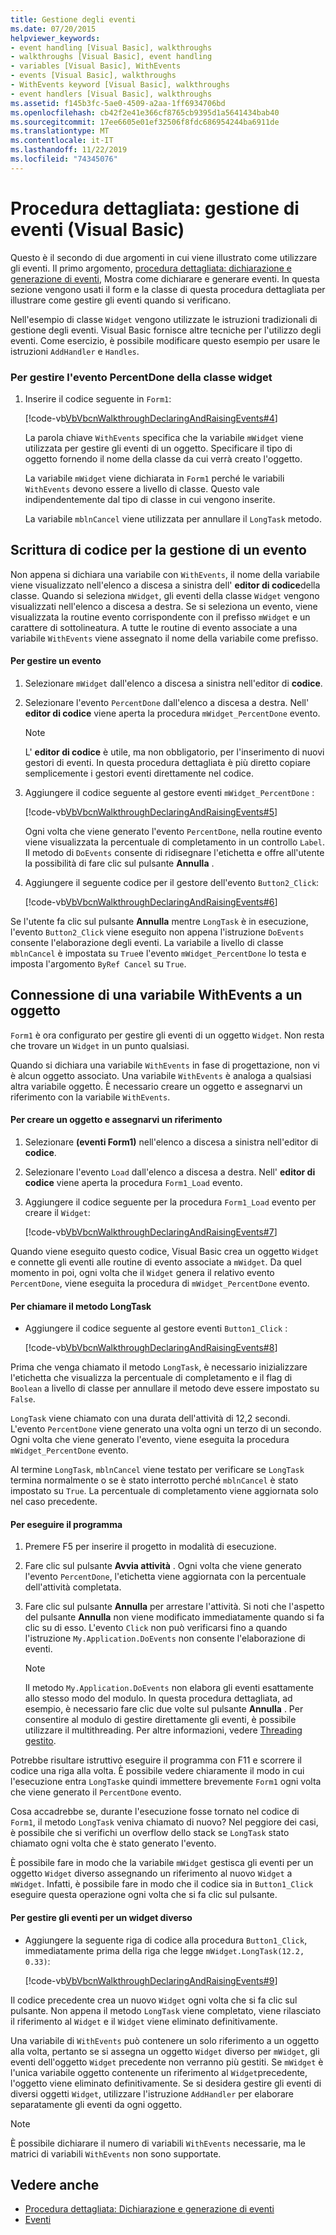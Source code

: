 ```yaml
---
title: Gestione degli eventi
ms.date: 07/20/2015
helpviewer_keywords:
- event handling [Visual Basic], walkthroughs
- walkthroughs [Visual Basic], event handling
- variables [Visual Basic], WithEvents
- events [Visual Basic], walkthroughs
- WithEvents keyword [Visual Basic], walkthroughs
- event handlers [Visual Basic], walkthroughs
ms.assetid: f145b3fc-5ae0-4509-a2aa-1ff6934706bd
ms.openlocfilehash: cb42f2e41e366cf8765cb9395d1a5641434bab40
ms.sourcegitcommit: 17ee6605e01ef32506f8fdc686954244ba6911de
ms.translationtype: MT
ms.contentlocale: it-IT
ms.lasthandoff: 11/22/2019
ms.locfileid: "74345076"
---
```

# <a name="walkthrough-handling-events-visual-basic"></a>Procedura dettagliata: gestione di eventi (Visual Basic)
Questo è il secondo di due argomenti in cui viene illustrato come utilizzare gli eventi. Il primo argomento, [procedura dettagliata: dichiarazione e generazione di eventi](../../../../visual-basic/programming-guide/language-features/events/walkthrough-declaring-and-raising-events.md), Mostra come dichiarare e generare eventi. In questa sezione vengono usati il form e la classe di questa procedura dettagliata per illustrare come gestire gli eventi quando si verificano.  
  
 Nell'esempio di classe `Widget` vengono utilizzate le istruzioni tradizionali di gestione degli eventi. Visual Basic fornisce altre tecniche per l'utilizzo degli eventi. Come esercizio, è possibile modificare questo esempio per usare le istruzioni `AddHandler` e `Handles`.  
  
### <a name="to-handle-the-percentdone-event-of-the-widget-class"></a>Per gestire l'evento PercentDone della classe widget  
  
1. Inserire il codice seguente in `Form1`:  
  
     [!code-vb[VbVbcnWalkthroughDeclaringAndRaisingEvents#4](~/samples/snippets/visualbasic/VS_Snippets_VBCSharp/VbVbcnWalkthroughDeclaringAndRaisingEvents/VB/Form1.vb#4)]  
  
     La parola chiave `WithEvents` specifica che la variabile `mWidget` viene utilizzata per gestire gli eventi di un oggetto. Specificare il tipo di oggetto fornendo il nome della classe da cui verrà creato l'oggetto.  
  
     La variabile `mWidget` viene dichiarata in `Form1` perché le variabili `WithEvents` devono essere a livello di classe. Questo vale indipendentemente dal tipo di classe in cui vengono inserite.  
  
     La variabile `mblnCancel` viene utilizzata per annullare il `LongTask` metodo.  
  
## <a name="writing-code-to-handle-an-event"></a>Scrittura di codice per la gestione di un evento  
 Non appena si dichiara una variabile con `WithEvents`, il nome della variabile viene visualizzato nell'elenco a discesa a sinistra dell' **editor di codice**della classe. Quando si seleziona `mWidget`, gli eventi della classe `Widget` vengono visualizzati nell'elenco a discesa a destra. Se si seleziona un evento, viene visualizzata la routine evento corrispondente con il prefisso `mWidget` e un carattere di sottolineatura. A tutte le routine di evento associate a una variabile `WithEvents` viene assegnato il nome della variabile come prefisso.  
  
#### <a name="to-handle-an-event"></a>Per gestire un evento  
  
1. Selezionare `mWidget` dall'elenco a discesa a sinistra nell'editor di **codice**.  
  
2. Selezionare l'evento `PercentDone` dall'elenco a discesa a destra. Nell' **editor di codice** viene aperta la procedura `mWidget_PercentDone` evento.  
  
    > [!NOTE]
    > L' **editor di codice** è utile, ma non obbligatorio, per l'inserimento di nuovi gestori di eventi. In questa procedura dettagliata è più diretto copiare semplicemente i gestori eventi direttamente nel codice.  
  
3. Aggiungere il codice seguente al gestore eventi `mWidget_PercentDone` :  
  
     [!code-vb[VbVbcnWalkthroughDeclaringAndRaisingEvents#5](~/samples/snippets/visualbasic/VS_Snippets_VBCSharp/VbVbcnWalkthroughDeclaringAndRaisingEvents/VB/Form1.vb#5)]  
  
     Ogni volta che viene generato l'evento `PercentDone`, nella routine evento viene visualizzata la percentuale di completamento in un controllo `Label`. Il metodo di `DoEvents` consente di ridisegnare l'etichetta e offre all'utente la possibilità di fare clic sul pulsante **Annulla** .  
  
4. Aggiungere il seguente codice per il gestore dell'evento `Button2_Click`:  
  
     [!code-vb[VbVbcnWalkthroughDeclaringAndRaisingEvents#6](~/samples/snippets/visualbasic/VS_Snippets_VBCSharp/VbVbcnWalkthroughDeclaringAndRaisingEvents/VB/Form1.vb#6)]  
  
 Se l'utente fa clic sul pulsante **Annulla** mentre `LongTask` è in esecuzione, l'evento `Button2_Click` viene eseguito non appena l'istruzione `DoEvents` consente l'elaborazione degli eventi. La variabile a livello di classe `mblnCancel` è impostata su `True`e l'evento `mWidget_PercentDone` lo testa e imposta l'argomento `ByRef Cancel` su `True`.  
  
## <a name="connecting-a-withevents-variable-to-an-object"></a>Connessione di una variabile WithEvents a un oggetto  
 `Form1` è ora configurato per gestire gli eventi di un oggetto `Widget`. Non resta che trovare un `Widget` in un punto qualsiasi.  
  
 Quando si dichiara una variabile `WithEvents` in fase di progettazione, non vi è alcun oggetto associato. Una variabile `WithEvents` è analoga a qualsiasi altra variabile oggetto. È necessario creare un oggetto e assegnarvi un riferimento con la variabile `WithEvents`.  
  
#### <a name="to-create-an-object-and-assign-a-reference-to-it"></a>Per creare un oggetto e assegnarvi un riferimento  
  
1. Selezionare **(eventi Form1)** nell'elenco a discesa a sinistra nell'editor di **codice**.  
  
2. Selezionare l'evento `Load` dall'elenco a discesa a destra. Nell' **editor di codice** viene aperta la procedura `Form1_Load` evento.  
  
3. Aggiungere il codice seguente per la procedura `Form1_Load` evento per creare il `Widget`:  
  
     [!code-vb[VbVbcnWalkthroughDeclaringAndRaisingEvents#7](~/samples/snippets/visualbasic/VS_Snippets_VBCSharp/VbVbcnWalkthroughDeclaringAndRaisingEvents/VB/Form1.vb#7)]  
  
 Quando viene eseguito questo codice, Visual Basic crea un oggetto `Widget` e connette gli eventi alle routine di evento associate a `mWidget`. Da quel momento in poi, ogni volta che il `Widget` genera il relativo evento `PercentDone`, viene eseguita la procedura di `mWidget_PercentDone` evento.  
  
#### <a name="to-call-the-longtask-method"></a>Per chiamare il metodo LongTask  
  
- Aggiungere il codice seguente al gestore eventi `Button1_Click` :  
  
     [!code-vb[VbVbcnWalkthroughDeclaringAndRaisingEvents#8](~/samples/snippets/visualbasic/VS_Snippets_VBCSharp/VbVbcnWalkthroughDeclaringAndRaisingEvents/VB/Form1.vb#8)]  
  
 Prima che venga chiamato il metodo `LongTask`, è necessario inizializzare l'etichetta che visualizza la percentuale di completamento e il flag di `Boolean` a livello di classe per annullare il metodo deve essere impostato su `False`.  
  
 `LongTask` viene chiamato con una durata dell'attività di 12,2 secondi. L'evento `PercentDone` viene generato una volta ogni un terzo di un secondo. Ogni volta che viene generato l'evento, viene eseguita la procedura `mWidget_PercentDone` evento.  
  
 Al termine `LongTask`, `mblnCancel` viene testato per verificare se `LongTask` termina normalmente o se è stato interrotto perché `mblnCancel` è stato impostato su `True`. La percentuale di completamento viene aggiornata solo nel caso precedente.  
  
#### <a name="to-run-the-program"></a>Per eseguire il programma  
  
1. Premere F5 per inserire il progetto in modalità di esecuzione.  
  
2. Fare clic sul pulsante **Avvia attività** . Ogni volta che viene generato l'evento `PercentDone`, l'etichetta viene aggiornata con la percentuale dell'attività completata.  
  
3. Fare clic sul pulsante **Annulla** per arrestare l'attività. Si noti che l'aspetto del pulsante **Annulla** non viene modificato immediatamente quando si fa clic su di esso. L'evento `Click` non può verificarsi fino a quando l'istruzione `My.Application.DoEvents` non consente l'elaborazione di eventi.  
  
    > [!NOTE]
    > Il metodo `My.Application.DoEvents` non elabora gli eventi esattamente allo stesso modo del modulo. In questa procedura dettagliata, ad esempio, è necessario fare clic due volte sul pulsante **Annulla** . Per consentire al modulo di gestire direttamente gli eventi, è possibile utilizzare il multithreading. Per altre informazioni, vedere [Threading gestito](../../../../standard/threading/index.md).
  
 Potrebbe risultare istruttivo eseguire il programma con F11 e scorrere il codice una riga alla volta. È possibile vedere chiaramente il modo in cui l'esecuzione entra `LongTask`e quindi immettere brevemente `Form1` ogni volta che viene generato il `PercentDone` evento.  
  
 Cosa accadrebbe se, durante l'esecuzione fosse tornato nel codice di `Form1`, il metodo `LongTask` veniva chiamato di nuovo? Nel peggiore dei casi, è possibile che si verifichi un overflow dello stack se `LongTask` stato chiamato ogni volta che è stato generato l'evento.  
  
 È possibile fare in modo che la variabile `mWidget` gestisca gli eventi per un oggetto `Widget` diverso assegnando un riferimento al nuovo `Widget` a `mWidget`. Infatti, è possibile fare in modo che il codice sia in `Button1_Click` eseguire questa operazione ogni volta che si fa clic sul pulsante.  
  
#### <a name="to-handle-events-for-a-different-widget"></a>Per gestire gli eventi per un widget diverso  
  
- Aggiungere la seguente riga di codice alla procedura `Button1_Click`, immediatamente prima della riga che legge `mWidget.LongTask(12.2, 0.33)`:  
  
     [!code-vb[VbVbcnWalkthroughDeclaringAndRaisingEvents#9](~/samples/snippets/visualbasic/VS_Snippets_VBCSharp/VbVbcnWalkthroughDeclaringAndRaisingEvents/VB/Form1.vb#9)]  
  
 Il codice precedente crea un nuovo `Widget` ogni volta che si fa clic sul pulsante. Non appena il metodo `LongTask` viene completato, viene rilasciato il riferimento al `Widget` e il `Widget` viene eliminato definitivamente.  
  
 Una variabile di `WithEvents` può contenere un solo riferimento a un oggetto alla volta, pertanto se si assegna un oggetto `Widget` diverso per `mWidget`, gli eventi dell'oggetto `Widget` precedente non verranno più gestiti. Se `mWidget` è l'unica variabile oggetto contenente un riferimento al `Widget`precedente, l'oggetto viene eliminato definitivamente. Se si desidera gestire gli eventi di diversi oggetti `Widget`, utilizzare l'istruzione `AddHandler` per elaborare separatamente gli eventi da ogni oggetto.  
  
> [!NOTE]
> È possibile dichiarare il numero di variabili `WithEvents` necessarie, ma le matrici di variabili `WithEvents` non sono supportate.  
  
## <a name="see-also"></a>Vedere anche

- [Procedura dettagliata: Dichiarazione e generazione di eventi](../../../../visual-basic/programming-guide/language-features/events/walkthrough-declaring-and-raising-events.md)
- [Eventi](../../../../visual-basic/programming-guide/language-features/events/index.md)
